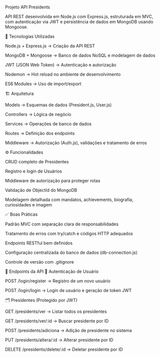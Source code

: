 Projeto API Presidents

API REST desenvolvida em Node.js com Express.js, estruturada em MVC, com autenticação via JWT e persistência de dados em MongoDB usando Mongoose.

🚀 Tecnologias Utilizadas

Node.js + Express.js → Criação da API REST

MongoDB + Mongoose → Banco de dados NoSQL e modelagem de dados

JWT (JSON Web Token) → Autenticação e autorização

Nodemon → Hot reload no ambiente de desenvolvimento

ES6 Modules → Uso de import/export

🏗️ Arquitetura

Models → Esquemas de dados (President.js, User.js)

Controllers → Lógica de negócio

Services → Operações de banco de dados

Routes → Definição dos endpoints

Middleware → Autorização (Auth.js), validações e tratamento de erros

⚙️ Funcionalidades

CRUD completo de Presidentes

Registro e login de Usuários

Middleware de autorização para proteger rotas

Validação de ObjectId do MongoDB

Modelagem detalhada com mandatos, achievements, biografia, curiosidades e imagem

✅ Boas Práticas

Padrão MVC com separação clara de responsabilidades

Tratamento de erros com try/catch e códigos HTTP adequados

Endpoints RESTful bem definidos

Configuração centralizada do banco de dados (db-connection.js)

Controle de versão com .gitignore

📌 Endpoints da API
🔑 Autenticação de Usuário

POST /login/register → Registro de um novo usuário

POST /login/login → Login de usuário e geração de token JWT

🗂️ Presidentes (Protegido por JWT)

GET /presidents/ver → Listar todos os presidentes

GET /presidents/ver/:id → Buscar presidente por ID

POST /presidents/adiciona → Adição de presidente no sistema

PUT /presidents/altera/:id → Alterar presidente por ID

DELETE /presidents/delete/:id → Deletar presidente por ID
